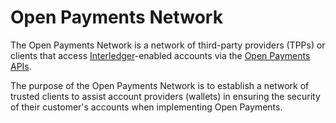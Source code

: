 # Open Payments Network

The Open Payments Network is a network of third-party providers (TPPs) or clients that access [Interledger](https://interledger.org)-enabled accounts via the [Open Payments APIs](https://openpayments.guide).

The purpose of the Open Payments Network is to establish a network of trusted clients to assist account providers (wallets) in ensuring the security of their customer's accounts when implementing Open Payments.
